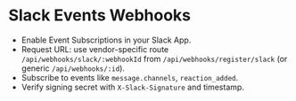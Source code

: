 # Slack Events Webhooks

- Enable Event Subscriptions in your Slack App.
- Request URL: use vendor-specific route `/api/webhooks/slack/:webhookId` from `/api/webhooks/register/slack` (or generic `/api/webhooks/:id`).
- Subscribe to events like `message.channels`, `reaction_added`.
- Verify signing secret with `X-Slack-Signature` and timestamp.
